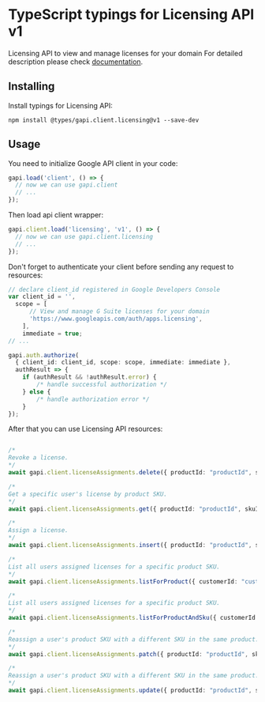 # TypeScript typings for Licensing API v1

Licensing API to view and manage licenses for your domain
For detailed description please check [documentation](https://developers.google.com/admin-sdk/licensing/).

## Installing

Install typings for Licensing API:

```
npm install @types/gapi.client.licensing@v1 --save-dev
```

## Usage

You need to initialize Google API client in your code:

```typescript
gapi.load('client', () => {
  // now we can use gapi.client
  // ...
});
```

Then load api client wrapper:

```typescript
gapi.client.load('licensing', 'v1', () => {
  // now we can use gapi.client.licensing
  // ...
});
```

Don't forget to authenticate your client before sending any request to resources:

```typescript
// declare client_id registered in Google Developers Console
var client_id = '',
  scope = [ 
      // View and manage G Suite licenses for your domain
      'https://www.googleapis.com/auth/apps.licensing',
    ],
    immediate = true;
// ...

gapi.auth.authorize(
  { client_id: client_id, scope: scope, immediate: immediate },
  authResult => {
    if (authResult && !authResult.error) {
        /* handle successful authorization */
    } else {
        /* handle authorization error */
    }
});
```

After that you can use Licensing API resources:

```typescript

/*
Revoke a license.
*/
await gapi.client.licenseAssignments.delete({ productId: "productId", skuId: "skuId", userId: "userId",  });

/*
Get a specific user's license by product SKU.
*/
await gapi.client.licenseAssignments.get({ productId: "productId", skuId: "skuId", userId: "userId",  });

/*
Assign a license.
*/
await gapi.client.licenseAssignments.insert({ productId: "productId", skuId: "skuId",  });

/*
List all users assigned licenses for a specific product SKU.
*/
await gapi.client.licenseAssignments.listForProduct({ customerId: "customerId", productId: "productId",  });

/*
List all users assigned licenses for a specific product SKU.
*/
await gapi.client.licenseAssignments.listForProductAndSku({ customerId: "customerId", productId: "productId", skuId: "skuId",  });

/*
Reassign a user's product SKU with a different SKU in the same product. This method supports patch semantics.
*/
await gapi.client.licenseAssignments.patch({ productId: "productId", skuId: "skuId", userId: "userId",  });

/*
Reassign a user's product SKU with a different SKU in the same product.
*/
await gapi.client.licenseAssignments.update({ productId: "productId", skuId: "skuId", userId: "userId",  });
```
